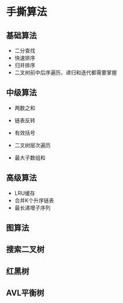 # 手撕算法

## 基础算法

- 二分查找
- 快速排序
- 归并排序
- 二叉树前中后序遍历，递归和迭代都需要掌握

## 中级算法

- 两数之和

- 链表反转
- 有效括号
- 二叉树层次遍历
- 最大子数组和

## 高级算法

- LRU缓存
- 合并K个升序链表
- 最长递增子序列

## 图算法

## 搜索二叉树

## 红黑树

## AVL平衡树